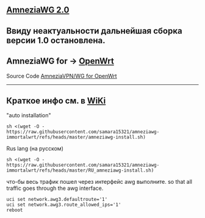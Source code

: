 [AmneziaWG 2.0](https://github.com/samara15321/awg2)
--------
Ввиду неактуальности дальнейшая сборка версии 1.0 остановлена.
-------

AmneziaWG for → [OpenWrt](https://github.com/samara1531/amneziawg-openwrt)
-----------------------
Source Code [AmneziaVPN/WG for OpenWrt](https://github.com/amnezia-vpn/amneziawg-openwrt)

------------------
Краткое инфо см. в [WiKi](https://github.com/samara15321/amneziawg-immortalwrt/wiki)
------------------

"auto installation"
```
sh <(wget -O - https://raw.githubusercontent.com/samara15321/amneziawg-immortalwrt/refs/heads/master/amneziawg-install.sh)
```
Rus lang (на русском)
```
sh <(wget -O - https://raw.githubusercontent.com/samara15321/amneziawg-immortalwrt/refs/heads/master/RU_amneziawg-install.sh)
```

что-бы весь трафик пошел через интерфейс awg выполните.
so that all traffic goes through the awg interface.
```
uci set network.awg3.defaultroute='1'
uci set network.awg3.route_allowed_ips='1'
reboot
```
